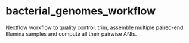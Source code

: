 # bacterial_genomes_workflow
Nextflow workflow to quality control, trim, assemble multiple paired-end Illumina samples and compute all their pairwise ANIs.
